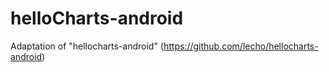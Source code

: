 # helloCharts-android
Adaptation of "hellocharts-android" (https://github.com/lecho/hellocharts-android)
